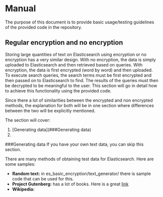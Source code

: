 # Manual
The purpose of this document is to provide basic usage/testing guidelines of the provided code in the repository.


## Regular encryption and no encryption
Storing large quantities of text on Elasticsearch using encryption or no encryption has a very similar design. With no encryption, the data is simply uploaded to Elasticsearch and then retrieved based on queries. With encryption, the data is first encrypted (word by word) and then uploaded. To execute search queries, the search terms must be first encrypted and then passed on to Elasticsearch to find. The results of the queries must then be decrypted to be meaningful to the user. This section will go in detail how to achieve this functionality using the provided code.

Since there a lot of similarities between the encrypted and non encrypted methods, the explanation for both will be in one section where differences between the two will be explicitly mentioned.

The section will cover:


1. [Generating data](###Generating data)
2. 


###Generating data
If you have your own text data, you can skip this section.

There are many methods of obtaining test data for Elasticsearch. Here are some samples:
* **Random text:** in es\_basic\_encryption/text\_generator/ there is sample code that can be used for this. 
* **Project Gutenberg:** has a lot of books. Here is a great [link](https://www.gutenberg.org/wiki/Gutenberg:The_CD_and_DVD_Project)
* **Wikipedia:**


